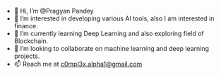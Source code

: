- 👋 Hi, I’m @Pragyan Pandey
- 👀 I’m interested in developing various AI tools, also I am interested in finance.
- 🌱 I’m currently learning Deep Learning and also exploring field of Blockchain.
- 💞️ I’m looking to collaborate on machine learning and deep learning projects.
- 📫 Reach me at c0mpl3x.alpha1@gmail.com

<!---
C0MPL3XALPHA/C0MPL3XALPHA is a ✨ special ✨ repository because its `README.md` (this file) appears on your GitHub profile.
You can click the Preview link to take a look at your changes.
--->
